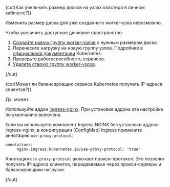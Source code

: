 {cut(Как увеличить размер дисков на узлах кластера в личном кабинете?)}

Изменить размер диска для уже созданного worker-узла невозможно.

Чтобы увеличить доступное дисковое пространство:

1. [Создайте новую группу worker-узлов](https://cloud.vk.com/docs/kubernetes/k8s/instructions/manage-node-group#dobavit_gruppu_worker_uzlov) с нужным размером диска.
1. Перенесите нагрузку на новую группу узлов. Подробнее в [официальной документации](https://kubernetes.io/docs/home/) Kubernetes.
1. Проверьте работоспособность сервисов.
1. [Удалите старую группу worker-узлов](https://cloud.vk.com/docs/kubernetes/k8s/instructions/manage-node-group#udalit_gruppu_uzlov).

{/cut}

{cut(Может ли балансировщик сервиса Kubernetes получать IP-адреса клиентов?)}

Да, может. 

Используйте аддон [ingress-nginx](/ru/kubernetes/k8s/instructions/addons/advanced-installation/install-advanced-ingress). При установке аддона эта настройка по умолчанию включена.

Если вы используете компонент Ingress NGINX без установки аддона ingress-nginx, в конфигурации (ConfigMap) Ingress примените аннотацию `use-proxy-protocol`:

```console
annotations:
     nginx.ingress.kubernetes.io/use-proxy-protocol: "true"
```

Аннотация `use-proxy-protocol` включает прокси-протокол. Это позволит получать IP-адреса клиентов, передаваемые через прокси-серверы и балансировщики нагрузки.

{/cut}